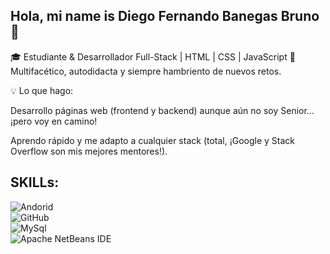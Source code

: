 ## Hola, mi name is Diego Fernando Banegas Bruno 👋
🎓 Estudiante & Desarrollador Full-Stack | HTML | CSS | JavaScript
🚀 Multifacético, autodidacta y siempre hambriento de nuevos retos.

💡 Lo que hago:

Desarrollo páginas web (frontend y backend) aunque aún no soy Senior... ¡pero voy en camino!

Aprendo rápido y me adapto a cualquier stack (total, ¡Google y Stack Overflow son mis mejores mentores!).

<!--
**Dego77/Dego77** is a ✨ _special_ ✨ repository because its `README.md` (this file) appears on your GitHub profile.

Here are some ideas to get you started:

- 🔭 I’m currently working on ...
- 🌱 I’m currently learning ...
- 👯 I’m looking to collaborate on ...
- 🤔 I’m looking for help with ...
- 💬 Ask me about ...
- 📫 How to reach me: ...
- 😄 Pronouns: ...
- ⚡ Fun fact: ...
-->

## SKILLs:
![Andorid](https://img.shields.io/badge/Andorid-3DDC84?style=for-the-badge&logo=android&logoColor=white&labelColor=101010)</br>
![GitHub](https://img.shields.io/badge/GitHub-181717?style=for-the-badge&logo=github&logoColor=white&labelColor=101010)</br>
![MySql](https://img.shields.io/badge/MySql-4479A1?style=for-the-badge&logo=mysql&logoColor=white&labelColor=101010)</br>
![Apache NetBeans IDE](https://img.shields.io/badge/-Apache%20NetBeans%20IDE-1B6AC6?style=for-the-badge&logo=apachenetbeanside&logoColor=white&labelColor=101010)
